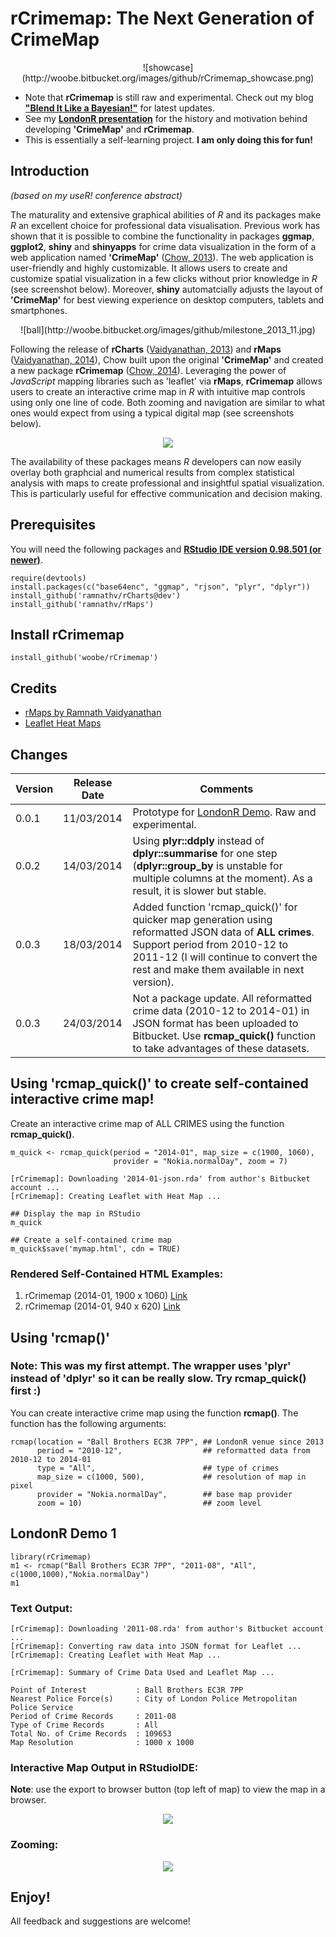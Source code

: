 rCrimemap: The Next Generation of CrimeMap
=========

<center>![showcase](http://woobe.bitbucket.org/images/github/rCrimemap_showcase.png)</center>

- Note that **rCrimemap** is still raw and experimental. Check out my blog [**"Blend It Like a Bayesian!"**](http://bit.ly/blenditbayes) for latest updates. 
- See my [**LondonR presentation**](http://bit.ly/londonr_crimemap) for the history and motivation behind developing **'CrimeMap'** and **rCrimemap**.
- This is essentially a self-learning project. **I am only doing this for fun!**

## Introduction 

*(based on my useR! conference abstract)*  

The maturality and extensive graphical abilities of *R* and its packages make *R* an excellent choice for professional data visualisation. Previous work has shown that it is possible to combine the functionality in packages **ggmap**, **ggplot2**, **shiny** and **shinyapps** for crime data visualization in the form of a web application named **'CrimeMap'** ([Chow, 2013](http://bit.ly/bib_crimemap)). The web application is user-friendly and highly customizable. It allows users to create and customize spatial visualization in a few clicks without prior knowledge in *R* (see screenshot below). Moreover, **shiny** automatcially adjusts the layout of **'CrimeMap'**  for best viewing experience on desktop computers, tablets and smartphones.

<center>![ball](http://woobe.bitbucket.org/images/github/milestone_2013_11.jpg)</center>

Following the release of **rCharts** ([Vaidyanathan, 2013](http://rcharts.io/)) and **rMaps** ([Vaidyanathan, 2014](https://github.com/ramnathv/rMaps)), Chow built upon the original **'CrimeMap'** and created a new package **rCrimemap** ([Chow, 2014](http://bit.ly/rCrimemap)). Leveraging the power of *JavaScript* mapping libraries such as 'leaflet' via **rMaps**, **rCrimemap** allows users to create an interactive crime map in *R* with intuitive map controls using only one line of code. Both zooming and navigation are similar to what ones would expect from using a typical digital map (see screenshots below).  

<center><img src="http://3.bp.blogspot.com/-TAJdmlqeIfE/Uyw6_eq1fCI/AAAAAAAAAfY/B9fCjp_GtLI/s1600/rCrimemap_test.gif"></center>

The availability of these packages means *R* developers can now easily overlay both graphcial and numerical results from complex statistical analysis with maps to create professional and insightful spatial visualization. This is particularly useful for effective communication and decision making.  

## Prerequisites

You will need the following packages and **[RStudio IDE version 0.98.501 (or newer)](http://www.rstudio.com/ide/download/)**.

```
require(devtools)
install.packages(c("base64enc", "ggmap", "rjson", "plyr", "dplyr"))
install_github('ramnathv/rCharts@dev')
install_github('ramnathv/rMaps')
```


## Install rCrimemap

```
install_github('woobe/rCrimemap')
```

## Credits

* [rMaps by Ramnath Vaidyanathan](https://github.com/ramnathv/rMaps)
* [Leaflet Heat Maps](http://rmaps.github.io/blog/posts/leaflet-heat-maps/index.html)

## Changes

Version | Release Date | Comments
-------|-------|-------
0.0.1 | 11/03/2014 | Prototype for [LondonR Demo](http://bit.ly/londonr_crimemap). Raw and experimental.
0.0.2 | 14/03/2014 | Using **plyr::ddply** instead of **dplyr::summarise** for one step (**dplyr::group_by** is unstable for multiple columns at the moment). As a result, it is slower but stable.
0.0.3 | 18/03/2014 | Added function 'rcmap_quick()' for quicker map generation using reformatted JSON data of **ALL crimes**. Support period from 2010-12 to 2011-12 (I will continue to convert the rest and make them available in next version).
0.0.3 | 24/03/2014 | Not a package update. All reformatted crime data (2010-12 to 2014-01) in JSON format has been uploaded to Bitbucket. Use **rcmap_quick()** function to take advantages of these datasets. 


## Using 'rcmap_quick()' to create self-contained interactive crime map!

Create an interactive crime map of ALL CRIMES using the function **rcmap_quick()**.  

```
m_quick <- rcmap_quick(period = "2014-01", map_size = c(1900, 1060), 
                       provider = "Nokia.normalDay", zoom = 7)
                       
[rCrimemap]: Downloading '2014-01-json.rda' from author's Bitbucket account ...
[rCrimemap]: Creating Leaflet with Heat Map ...
```

```
## Display the map in RStudio
m_quick
```

```
## Create a self-contained crime map
m_quick$save('mymap.html', cdn = TRUE)
```

### Rendered Self-Contained HTML Examples:

1. rCrimemap (2014-01, 1900 x 1060) [Link](http://bit.ly/1jbmINy)
2. rCrimemap (2014-01, 940 x 620) [Link](http://bit.ly/1jbn8DR)

## Using 'rcmap()'

### Note: This was my first attempt. The wrapper uses 'plyr' instead of 'dplyr' so it can be really slow. Try rcmap_quick() first :)

You can create interactive crime map using the function **rcmap()**. The function has the following arguments:  

```
rcmap(location = "Ball Brothers EC3R 7PP", ## LondonR venue since 2013
      period = "2010-12",                  ## reformatted data from 2010-12 to 2014-01
      type = "All",                        ## type of crimes
      map_size = c(1000, 500),             ## resolution of map in pixel
      provider = "Nokia.normalDay",        ## base map provider
      zoom = 10)                           ## zoom level
```

## LondonR Demo 1

```
library(rCrimemap)
m1 <- rcmap("Ball Brothers EC3R 7PP", "2011-08", "All", c(1000,1000),"Nokia.normalDay")
m1
```

### Text Output:
```
[rCrimemap]: Downloading '2011-08.rda' from author's Bitbucket account ...
[rCrimemap]: Converting raw data into JSON format for Leaflet ...
[rCrimemap]: Creating Leaflet with Heat Map ...

[rCrimemap]: Summary of Crime Data Used and Leaflet Map ...

Point of Interest           : Ball Brothers EC3R 7PP 
Nearest Police Force(s)     : City of London Police Metropolitan Police Service 
Period of Crime Records     : 2011-08 
Type of Crime Records       : All 
Total No. of Crime Records  : 109653 
Map Resolution              : 1000 x 1000
```

### Interactive Map Output in RStudioIDE:

**Note**: use the export to browser button (top left of map) to view the map in a browser.  

<center><img src="http://woobe.bitbucket.org/images/github/rCrimemap_RStudioIDE.jpg"></center>


### Zooming:
<center><img src="http://woobe.bitbucket.org/images/github/ball_brothers_animation.gif"></center>
  


## Enjoy!

All feedback and suggestions are welcome!
